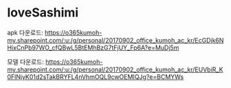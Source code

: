 # loveSashimi

apk 다운로드: https://o365kumoh-my.sharepoint.com/:u:/g/personal/20170902_office_kumoh_ac_kr/EcGDjk6NHixCnPb97WO_cfQBwL5BtEMhBzG7tFjUY_Fp6A?e=MuDj5m

모델 다운로드: https://o365kumoh-my.sharepoint.com/:u:/g/personal/20170902_office_kumoh_ac_kr/EUVbiR_K0FlNjyK01d2sTakBRYFL4nVhmOQL9cwOEMIQJg?e=BCMYWs
